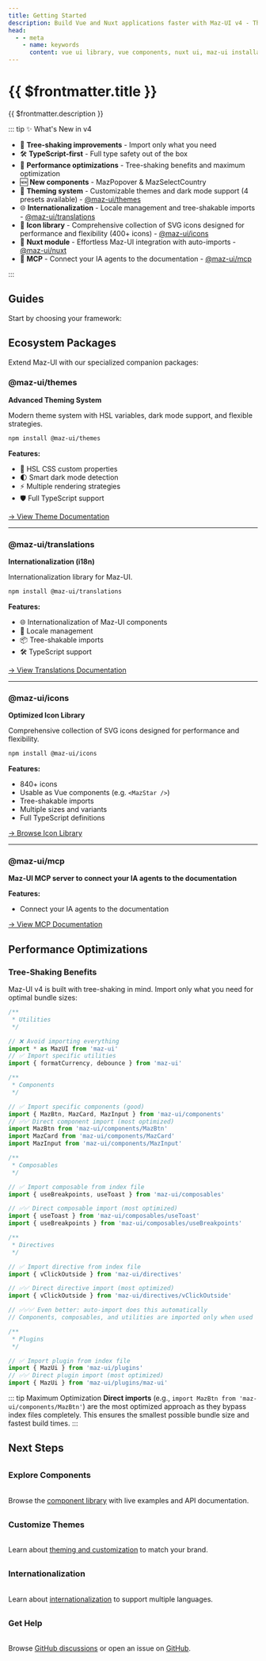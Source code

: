 ```yaml
---
title: Getting Started
description: Build Vue and Nuxt applications faster with Maz-UI v4 - The modern, modular component library
head:
  - - meta
    - name: keywords
      content: vue ui library, vue components, nuxt ui, maz-ui installation, vue 3 components
---
```


# {{ $frontmatter.title }}

{{ $frontmatter.description }}

::: tip ✨ What's New in v4

- 🌱 **Tree-shaking improvements** - Import only what you need
- 🛠️ **TypeScript-first** - Full type safety out of the box
- 🚀 **Performance optimizations** - Tree-shaking benefits and maximum optimization
- 🆕 **New components** - MazPopover & MazSelectCountry
- 🎨 **Theming system** - Customizable themes and dark mode support (4 presets available) - [@maz-ui/themes](./themes.md)
- 🌐 **Internationalization** - Locale management and tree-shakable imports - [@maz-ui/translations](./translations.md)
- 🎨 **Icon library** - Comprehensive collection of SVG icons designed for performance and flexibility (400+ icons) - [@maz-ui/icons](./icons.md)
- 🧰 **Nuxt module** - Effortless Maz-UI integration with auto-imports - [@maz-ui/nuxt](./nuxt.md)
- 🤖 **MCP** - Connect your IA agents to the documentation - [@maz-ui/mcp](./mcp.md)

:::

## Guides

Start by choosing your framework:

<div class="maz-flex maz-gap-4 maz-w-full maz-flex-col tab-m:maz-flex-row vp-raw">
  <MazCard
    href="/guide/vue"
    class="maz-flex-1"
    :gallery="{
      images: ['https://positivethinking.tech/wp-content/uploads/2021/01/Logo-Vuejs.png'],
      height: 200,
      width: '100%',
    }"
  >
    <template #content-title>
      <h3>
        Vue Users Guide
      </h3>
    </template>
    <template #footer>
      <MazBtn color="contrast" href="/guide/vue">
        Go to Vue guide
      </MazBtn>
    </template>
  </MazCard>
  <MazCard
    href="/guide/nuxt"
    class="maz-flex-1"
    content-title="Nuxt Users Guide"
    :gallery="{
      images: ['https://seeklogo.com/images/N/nuxt-2023-logo-7D939E3251-seeklogo.com.png'],
      height: 200,
      width: '100%',
    }"
  >
    <template #content-title>
      <h3>
        Nuxt Users Guide
      </h3>
    </template>
    <template #footer>
      <MazBtn color="contrast" href="/guide/nuxt">
        Go to Nuxt guide
      </MazBtn>
    </template>
  </MazCard>
</div>

## Ecosystem Packages

Extend Maz-UI with our specialized companion packages:

### @maz-ui/themes

**Advanced Theming System**

Modern theme system with HSL variables, dark mode support, and flexible strategies.

```bash
npm install @maz-ui/themes
```

**Features:**

- 🎨 HSL CSS custom properties
- 🌓 Smart dark mode detection
- ⚡ Multiple rendering strategies
- 🛡️ Full TypeScript support

[→ View Theme Documentation](./themes.md)

---

### @maz-ui/translations

**Internationalization (i18n)**

Internationalization library for Maz-UI.

```bash
npm install @maz-ui/translations
```

**Features:**

- 🌐 Internationalization of Maz-UI components
- 🔄 Locale management
- 📦 Tree-shakable imports
- 🛠️ TypeScript support

[→ View Translations Documentation](./translations.md)

---

### @maz-ui/icons

**Optimized Icon Library**

Comprehensive collection of SVG icons designed for performance and flexibility.

```bash
npm install @maz-ui/icons
```

**Features:**

- 840+ icons
- Usable as Vue components (e.g. `<MazStar />`)
- Tree-shakable imports
- Multiple sizes and variants
- Full TypeScript definitions

[→ Browse Icon Library](./icons.md)

---

### @maz-ui/mcp

**Maz-UI MCP server to connect your IA agents to the documentation**

**Features:**

- Connect your IA agents to the documentation

[→ View MCP Documentation](./mcp.md)

## Performance Optimizations

### Tree-Shaking Benefits

Maz-UI v4 is built with tree-shaking in mind. Import only what you need for optimal bundle sizes:

```typescript
/**
 * Utilities
 */

// ❌ Avoid importing everything
import * as MazUI from 'maz-ui'
// ✅ Import specific utilities
import { formatCurrency, debounce } from 'maz-ui'

/**
 * Components
 */

// ✅ Import specific components (good)
import { MazBtn, MazCard, MazInput } from 'maz-ui/components'
// ✅✅ Direct component import (most optimized)
import MazBtn from 'maz-ui/components/MazBtn'
import MazCard from 'maz-ui/components/MazCard'
import MazInput from 'maz-ui/components/MazInput'

/**
 * Composables
 */

// ✅ Import composable from index file
import { useBreakpoints, useToast } from 'maz-ui/composables'

// ✅✅ Direct composable import (most optimized)
import { useToast } from 'maz-ui/composables/useToast'
import { useBreakpoints } from 'maz-ui/composables/useBreakpoints'

/**
 * Directives
 */

// ✅ Import directive from index file
import { vClickOutside } from 'maz-ui/directives'

// ✅✅ Direct directive import (most optimized)
import { vClickOutside } from 'maz-ui/directives/vClickOutside'

// ✅✅✅ Even better: auto-import does this automatically
// Components, composables, and utilities are imported only when used

/**
 * Plugins
 */

// ✅ Import plugin from index file
import { MazUi } from 'maz-ui/plugins'
// ✅✅ Direct plugin import (most optimized)
import { MazUi } from 'maz-ui/plugins/maz-ui'
```

::: tip Maximum Optimization
**Direct imports** (e.g., `import MazBtn from 'maz-ui/components/MazBtn'`) are the most optimized approach as they bypass index files completely. This ensures the smallest possible bundle size and fastest build times.
:::

## Next Steps

<div class="next-steps">

### Explore Components

Browse the [component library](./../components/maz-btn.md) with live examples and API documentation.

### Customize Themes

Learn about [theming and customization](./themes.md) to match your brand.

### Internationalization

Learn about [internationalization](./translations.md) to support multiple languages.

### Get Help

Browse [GitHub discussions](https://github.com/LouisMazel/maz-ui/discussions) or open an issue on [GitHub](https://github.com/LouisMazel/maz-ui/issues).

</div>

<style scoped>
.hero-section {
  @apply maz-rounded maz-p-8 maz-my-12 maz-from-primary-400 maz-to-secondary-700 maz-bg-gradient-to-br;
}

.features-grid {
  display: grid;
  grid-template-columns: repeat(auto-fit, minmax(250px, 1fr));
  gap: 2rem;
  margin: 2rem 0;

  h3 {
    margin-top: 0;
  }
  ul {
    margin-top: 0;
  }
}

.next-steps {
  display: grid;
  grid-template-columns: repeat(auto-fit, minmax(250px, 1fr));
  gap: 1rem;
  margin: 2rem 0;

  h3 {
    margin-top: 0;
  }
  p {
    margin-top: 0;
  }
}

@media (max-width: 768px) {
  .hero-actions {
    flex-direction: column;
    align-items: center;
  }

  .hero-btn {
    width: 200px;
  }
}
</style>
